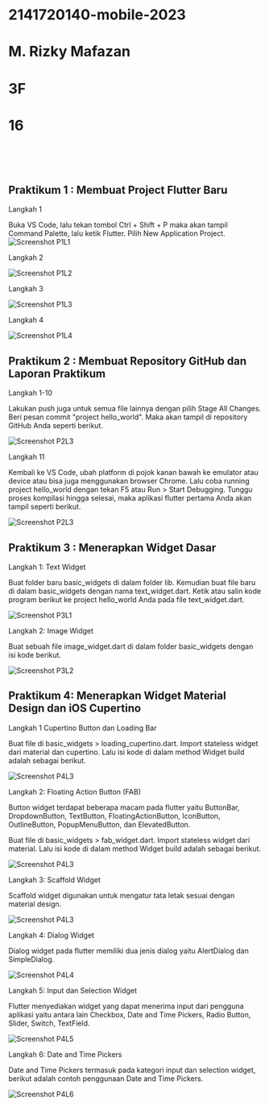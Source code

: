# 2141720140-mobile-2023
# M. Rizky Mafazan
# 3F
# 16
<br><br><br>

## Praktikum 1 : Membuat Project Flutter Baru

Langkah 1

Buka VS Code, lalu tekan tombol Ctrl + Shift + P maka akan tampil Command Palette, lalu ketik Flutter. Pilih New Application Project.
![Screenshot P1L1](docs/praktikum1langkah1.jpg)

Langkah 2

![Screenshot P1L2](docs/praktikum1langkah2.jpg)

Langkah 3

![Screenshot P1L3](docs/praktikum1langkah3.jpg)

Langkah 4

![Screenshot P1L4](docs/praktikum1langkah4.jpg)

## Praktikum 2 : Membuat Repository GitHub dan Laporan Praktikum

Langkah 1-10

Lakukan push juga untuk semua file lainnya dengan pilih Stage All Changes. Beri pesan commit "project hello_world". Maka akan tampil di repository GitHub Anda seperti berikut.

![Screenshot P2L3](docs/praktikum2langkah3.jpg)

Langkah 11

Kembali ke VS Code, ubah platform di pojok kanan bawah ke emulator atau device atau bisa juga menggunakan browser Chrome. Lalu coba running project hello_world dengan tekan F5 atau Run > Start Debugging. Tunggu proses kompilasi hingga selesai, maka aplikasi flutter pertama Anda akan tampil seperti berikut.

![Screenshot P2L3](docs/praktikum2langkah11.jpg)

## Praktikum 3 : Menerapkan Widget Dasar

Langkah 1: Text Widget

Buat folder baru basic_widgets di dalam folder lib. Kemudian buat file baru di dalam basic_widgets dengan nama text_widget.dart. Ketik atau salin kode program berikut ke project hello_world Anda pada file text_widget.dart.

![Screenshot P3L1](docs/praktikum3langkah1.jpg)

Langkah 2: Image Widget

Buat sebuah file image_widget.dart di dalam folder basic_widgets dengan isi kode berikut.

![Screenshot P3L2](docs/praktikum3langkah2.jpg)

## Praktikum 4: Menerapkan Widget Material Design dan iOS Cupertino

Langkah 1 Cupertino Button dan Loading Bar

Buat file di basic_widgets > loading_cupertino.dart. Import stateless widget dari material dan cupertino. Lalu isi kode di dalam method Widget build adalah sebagai berikut.

![Screenshot P4L3](docs/praktikum4langkah1.jpg)

Langkah 2: Floating Action Button (FAB)

Button widget terdapat beberapa macam pada flutter yaitu ButtonBar, DropdownButton, TextButton, FloatingActionButton, IconButton, OutlineButton, PopupMenuButton, dan ElevatedButton.

Buat file di basic_widgets > fab_widget.dart. Import stateless widget dari material. Lalu isi kode di dalam method Widget build adalah sebagai berikut.

![Screenshot P4L3](docs/praktikum4langkah2.jpg)

Langkah 3: Scaffold Widget

Scaffold widget digunakan untuk mengatur tata letak sesuai dengan material design.

![Screenshot P4L3](docs/praktikum4langkah3.jpg)

Langkah 4: Dialog Widget

Dialog widget pada flutter memiliki dua jenis dialog yaitu AlertDialog dan SimpleDialog.

![Screenshot P4L4](docs/praktikum4langkah4.jpg)

Langkah 5: Input dan Selection Widget

Flutter menyediakan widget yang dapat menerima input dari pengguna aplikasi yaitu antara lain Checkbox, Date and Time Pickers, Radio Button, Slider, Switch, TextField.

![Screenshot P4L5](docs/praktikum4langkah5.jpg)

Langkah 6: Date and Time Pickers

Date and Time Pickers termasuk pada kategori input dan selection widget, berikut adalah contoh penggunaan Date and Time Pickers.

![Screenshot P4L6](docs/praktikum4langkah6.jpg)